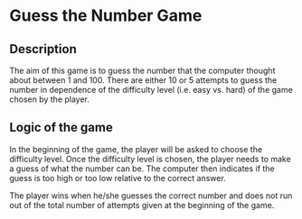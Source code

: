 # Guess the Number Game

## Description

The aim of this game is to guess the number that the computer thought about between 1 and 100. There are either 10 or 5 attempts to guess the number in dependence of the difficulty level (i.e. easy vs. hard) of the game chosen by the player. 

## Logic of the game

In the beginning of the game, the player will be asked to choose the difficulty level. Once the difficulty level is chosen, the player needs to make a guess of what the number can be. The computer then indicates if the guess is too high or too low relative to the correct answer. 

The player wins when he/she guesses the correct number and does not run out of the total number of attempts given at the beginning of the game. 